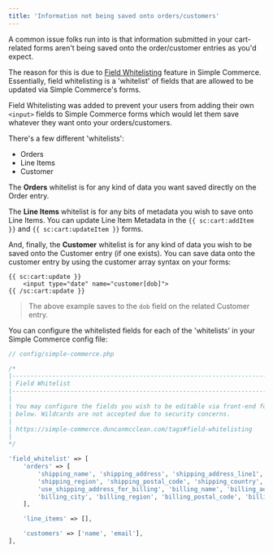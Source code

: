 ```yaml
---
title: 'Information not being saved onto orders/customers'
---
```


A common issue folks run into is that information submitted in your cart-related forms aren't being saved onto the order/customer entries as you'd expect.

The reason for this is due to [Field Whitelisting](/tags#content-field-whitelisting) feature in Simple Commerce. Essentially, field whitelisting is a 'whitelist' of fields that are allowed to be updated via Simple Commerce's forms.

Field Whitelisting was added to prevent your users from adding their own `<input>` fields to Simple Commerce forms which would let them save whatever they want onto your orders/customers.

There's a few different 'whitelists':

-   Orders
-   Line Items
-   Customer

The **Orders** whitelist is for any kind of data you want saved directly on the Order entry.

The **Line Items** whitelist is for any bits of metadata you wish to save onto Line Items. You can update Line Item Metadata in the `{{ sc:cart:addItem }}` and `{{ sc:cart:updateItem }}` forms.

And, finally, the **Customer** whitelist is for any kind of data you wish to be saved onto the Customer entry (if one exists). You can save data onto the customer entry by using the customer array syntax on your forms:

```antlers
{{ sc:cart:update }}
    <input type="date" name="customer[dob]">
{{ /sc:cart:update }}
```

> The above example saves to the `dob` field on the related Customer entry.

You can configure the whitelisted fields for each of the 'whitelists' in your Simple Commerce config file:

```php
// config/simple-commerce.php

/*
|--------------------------------------------------------------------------
| Field Whitelist
|--------------------------------------------------------------------------
|
| You may configure the fields you wish to be editable via front-end forms
| below. Wildcards are not accepted due to security concerns.
|
| https://simple-commerce.duncanmcclean.com/tags#field-whitelisting
|
*/

'field_whitelist' => [
    'orders' => [
        'shipping_name', 'shipping_address', 'shipping_address_line1', 'shipping_address_line2', 'shipping_city',
        'shipping_region', 'shipping_postal_code', 'shipping_country', 'shipping_note', 'shipping_method',
        'use_shipping_address_for_billing', 'billing_name', 'billing_address', 'billing_address_line2',
        'billing_city', 'billing_region', 'billing_postal_code', 'billing_country',
    ],

    'line_items' => [],

    'customers' => ['name', 'email'],
],
```

